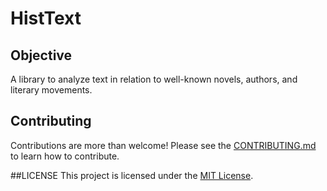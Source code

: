# HistText

## Objective
A library to analyze text in relation to well-known novels, authors, and literary movements.

## Contributing
Contributions are more than welcome! Please see the  [CONTRIBUTING.md](CONTRIBUTING.md) to learn how to contribute.

##LICENSE
This project is licensed under the [MIT License](LICENSE).
